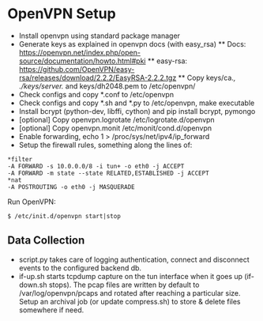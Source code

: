 OpenVPN Setup
=============

* Install openvpn using standard package manager
* Generate keys as explained in openvpn docs (with easy_rsa)
  ** Docs: https://openvpn.net/index.php/open-source/documentation/howto.html#pki
  ** easy-rsa: https://github.com/OpenVPN/easy-rsa/releases/download/2.2.2/EasyRSA-2.2.2.tgz
  ** Copy keys/ca.*, ./keys/server.* and keys/dh2048.pem to /etc/openvpn/
* Check configs and copy *.conf to /etc/openvpn
* Check configs and copy *.sh and *.py to /etc/openvpn, make executable
* Install bcrypt (python-dev, libffi, cython) and pip install bcrypt, pymongo
* [optional] Copy openvpn.logrotate /etc/logrotate.d/openvpn
* [optional] Copy openvpn.monit /etc/monit/cond.d/openvpn
* Enable forwarding, echo 1 > /proc/sys/net/ipv4/ip_forward
* Setup the firewall rules, something along the lines of:

```
*filter
-A FORWARD -s 10.0.0.0/8 -i tun+ -o eth0 -j ACCEPT
-A FORWARD -m state --state RELATED,ESTABLISHED -j ACCEPT
*nat
-A POSTROUTING -o eth0 -j MASQUERADE
```

Run OpenVPN:

```
$ /etc/init.d/openvpn start|stop
```

Data Collection
---------------

* script.py takes care of logging authentication, connect and disconnect events to the configured backend db. 
* if-up.sh starts tcpdump capture on the tun interface when it goes up (if-down.sh stops). The pcap files are written by default to /var/log/openvpn/pcaps and  rotated after reaching a particular size. Setup an archival job (or update compress.sh) to store & delete files somewhere if need.

